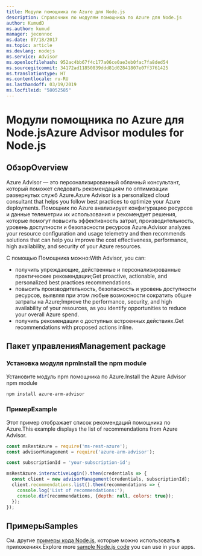 ```yaml
---
title: Модули помощника по Azure для Node.js
description: Справочник по модулям помощника по Azure для Node.js
author: KumudD
ms.author: kumud
manager: jeconnoc
ms.date: 07/18/2017
ms.topic: article
ms.devlang: nodejs
ms.service: Advisor
ms.openlocfilehash: 952ac4bb67f4c177a06ce0ae3eb0fac7fa8ded54
ms.sourcegitcommit: 34172ad11850839ddd81d02841807e07f3761425
ms.translationtype: HT
ms.contentlocale: ru-RU
ms.lasthandoff: 03/19/2019
ms.locfileid: "58052585"
---
```

# <a name="azure-advisor-modules-for-nodejs"></a><span data-ttu-id="fe507-103">Модули помощника по Azure для Node.js</span><span class="sxs-lookup"><span data-stu-id="fe507-103">Azure Advisor modules for Node.js</span></span>

## <a name="overview"></a><span data-ttu-id="fe507-104">Обзор</span><span class="sxs-lookup"><span data-stu-id="fe507-104">Overview</span></span>

<span data-ttu-id="fe507-105">Azure Advisor — это персонализированный облачный консультант, который поможет следовать рекомендациям по оптимизации развернутых служб Azure.</span><span class="sxs-lookup"><span data-stu-id="fe507-105">Azure Advisor is a personalized cloud consultant that helps you follow best practices to optimize your Azure deployments.</span></span> <span data-ttu-id="fe507-106">Помощник по Azure анализирует конфигурацию ресурсов и данные телеметрии их использования и рекомендует решения, которые помогут повысить эффективность затрат, производительность, уровень доступности и безопасности ресурсов Azure.</span><span class="sxs-lookup"><span data-stu-id="fe507-106">Advisor analyzes your resource configuration and usage telemetry and then recommends solutions that can help you improve the cost effectiveness, performance, high availability, and security of your Azure resources.</span></span>

<span data-ttu-id="fe507-107">С помощью Помощника можно:</span><span class="sxs-lookup"><span data-stu-id="fe507-107">With Advisor, you can:</span></span>
- <span data-ttu-id="fe507-108">получить упреждающие, действенные и персонализированные практические рекомендации;</span><span class="sxs-lookup"><span data-stu-id="fe507-108">Get proactive, actionable, and personalized best practices recommendations.</span></span>
- <span data-ttu-id="fe507-109">повысить производительность, безопасность и уровень доступности ресурсов, выявляя при этом любые возможности сократить общие затраты на Azure;</span><span class="sxs-lookup"><span data-stu-id="fe507-109">Improve the performance, security, and high availability of your resources, as you identify opportunities to reduce your overall Azure spend.</span></span>
- <span data-ttu-id="fe507-110">получить рекомендации о доступных встроенных действиях.</span><span class="sxs-lookup"><span data-stu-id="fe507-110">Get recommendations with proposed actions inline.</span></span>

## <a name="management-package"></a><span data-ttu-id="fe507-111">Пакет управления</span><span class="sxs-lookup"><span data-stu-id="fe507-111">Management package</span></span>

### <a name="install-the-npm-module"></a><span data-ttu-id="fe507-112">Установка модуля npm</span><span class="sxs-lookup"><span data-stu-id="fe507-112">Install the npm module</span></span>

<span data-ttu-id="fe507-113">Установите модуль npm помощника по Azure.</span><span class="sxs-lookup"><span data-stu-id="fe507-113">Install the Azure Advisor npm module</span></span>

```bash
npm install azure-arm-advisor
```

### <a name="example"></a><span data-ttu-id="fe507-114">Пример</span><span class="sxs-lookup"><span data-stu-id="fe507-114">Example</span></span>

<span data-ttu-id="fe507-115">Этот пример отображает список рекомендаций помощника по Azure.</span><span class="sxs-lookup"><span data-stu-id="fe507-115">This example displays the list of recommendations from Azure Advisor.</span></span>

```javascript
const msRestAzure = require('ms-rest-azure');
const advisorManagement = require('azure-arm-advisor');

const subscriptionId = 'your-subscription-id';

msRestAzure.interactiveLogin().then(credentials => {
  const client = new advisorManagement(credentials, subscriptionId);
  client.recommendations.list().then(recommendations => {
    console.log('List of recommendations:');
    console.dir(recommendations, {depth: null, colors: true});
  });
});
```

## <a name="samples"></a><span data-ttu-id="fe507-116">Примеры</span><span class="sxs-lookup"><span data-stu-id="fe507-116">Samples</span></span>

<span data-ttu-id="fe507-117">См. другие [примеры кода Node.js](https://azure.microsoft.com/resources/samples/?platform=nodejs), которые можно использовать в приложениях.</span><span class="sxs-lookup"><span data-stu-id="fe507-117">Explore more [sample Node.js code](https://azure.microsoft.com/resources/samples/?platform=nodejs) you can use in your apps.</span></span>
